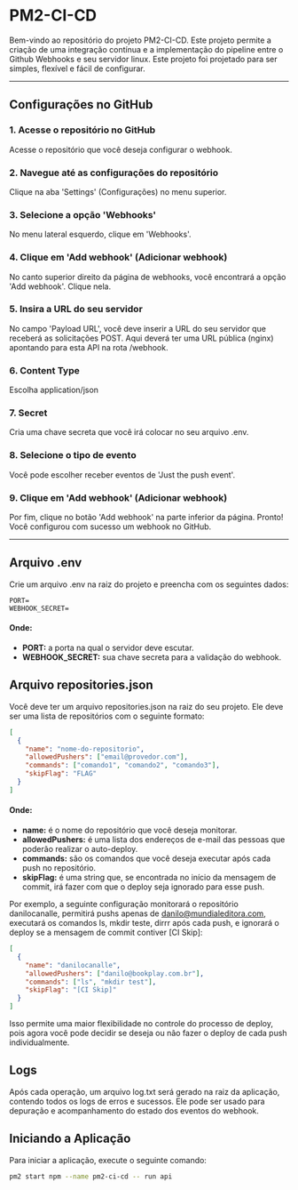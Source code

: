 # PM2-CI-CD

Bem-vindo ao repositório do projeto PM2-CI-CD. Este projeto permite a criação de uma integração contínua e a implementação do pipeline entre o Github Webhooks e seu servidor linux. Este projeto foi projetado para ser simples, flexível e fácil de configurar.

---

## Configurações no GitHub

### 1. Acesse o repositório no GitHub

Acesse o repositório que você deseja configurar o webhook.

### 2. Navegue até as configurações do repositório

Clique na aba 'Settings' (Configurações) no menu superior.

### 3. Selecione a opção 'Webhooks'

No menu lateral esquerdo, clique em 'Webhooks'.

### 4. Clique em 'Add webhook' (Adicionar webhook)

No canto superior direito da página de webhooks, você encontrará a opção 'Add webhook'. Clique nela.

### 5. Insira a URL do seu servidor

No campo 'Payload URL', você deve inserir a URL do seu servidor que receberá as solicitações POST.
Aqui deverá ter uma URL pública (nginx) apontando para esta API na rota /webhook.

### 6. Content Type

Escolha application/json

### 7. Secret

Cria uma chave secreta que você irá colocar no seu arquivo .env.

### 8. Selecione o tipo de evento

Você pode escolher receber eventos de 'Just the push event'.

### 9. Clique em 'Add webhook' (Adicionar webhook)

Por fim, clique no botão 'Add webhook' na parte inferior da página.
Pronto! Você configurou com sucesso um webhook no GitHub.

---

## Arquivo .env

Crie um arquivo .env na raiz do projeto e preencha com os seguintes dados:

```env
PORT=
WEBHOOK_SECRET=
```

#### Onde:

- **PORT:** a porta na qual o servidor deve escutar.
- **WEBHOOK_SECRET:** sua chave secreta para a validação do webhook.

## Arquivo repositories.json

Você deve ter um arquivo repositories.json na raiz do seu projeto. Ele deve ser uma lista de repositórios com o seguinte formato:

```json
[
  {
    "name": "nome-do-repositorio",
    "allowedPushers": ["email@provedor.com"],
    "commands": ["comando1", "comando2", "comando3"],
    "skipFlag": "FLAG"
  }
]
```

#### Onde:

- **name:** é o nome do repositório que você deseja monitorar.
- **allowedPushers:** é uma lista dos endereços de e-mail das pessoas que poderão realizar o auto-deploy.
- **commands:** são os comandos que você deseja executar após cada push no repositório.
- **skipFlag:** é uma string que, se encontrada no início da mensagem de commit, irá fazer com que o deploy seja ignorado para esse push.

Por exemplo, a seguinte configuração monitorará o repositório danilocanalle, permitirá pushs apenas de danilo@mundialeditora.com, executará os comandos ls, mkdir teste, dirrr após cada push, e ignorará o deploy se a mensagem de commit contiver [CI Skip]:

```json
[
  {
    "name": "danilocanalle",
    "allowedPushers": ["danilo@bookplay.com.br"],
    "commands": ["ls", "mkdir test"],
    "skipFlag": "[CI Skip]"
  }
]
```

Isso permite uma maior flexibilidade no controle do processo de deploy, pois agora você pode decidir se deseja ou não fazer o deploy de cada push individualmente.

## Logs

Após cada operação, um arquivo log.txt será gerado na raiz da aplicação, contendo todos os logs de erros e sucessos. Ele pode ser usado para depuração e acompanhamento do estado dos eventos do webhook.

## Iniciando a Aplicação

Para iniciar a aplicação, execute o seguinte comando:

```bash
pm2 start npm --name pm2-ci-cd -- run api
```
